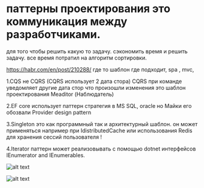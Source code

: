 # паттерны проектирования это коммуникация между разработчиками.

для того чтобы решить какую то задачу.
сэкономить время и решить задачу. все время потратил на алгоритм сортировки.


https://habr.com/en/post/210288/
где то шаблон где подходит,  spa , mvc,



1.CQS не CQRS (CQRS использует 2 дата стора)
CQRS при команде уведомляет другие дата стор что произошли изменения
это шаблон проектирования Meaditor (Наблюдатель)

2.EF core использует паттерн стратегия в MS SQL, oracle
но Майки его обозвали Provider design pattern

3.Singleton это как программный так и архитектурный шаблон.
он может применяться например при IdistributedCache или использования Redis для хранения сессий пользователя !

4.Iterator паттерн может реализовывать с помощью dotnet интерфейсов IEnumerator and IEnumerables.

![alt text](https://hsto.org/storage3/432/f5c/b4b/432f5cb4b5387312374fc36ba088f53e.png)


![alt text](https://hsto.org/storage3/d8e/61e/396/d8e61e3961a76a749eb3b8bfe07c3bd7.png)
